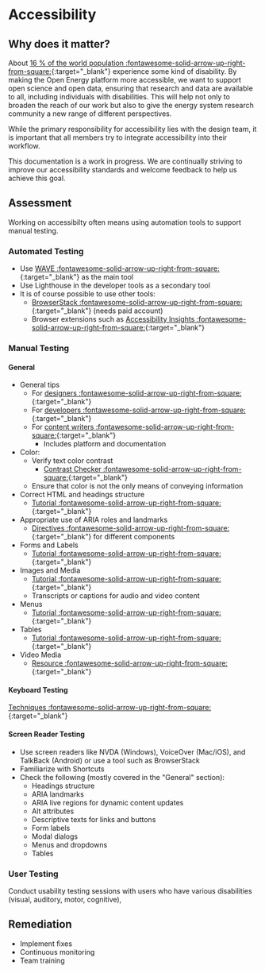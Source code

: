 <!--
SPDX-FileCopyrightText: 2025 Bryan Lancien <bryanlancien.ui@gmail.com>

SPDX-License-Identifier: CC0-1.0
-->

# Accessibility

## Why does it matter?

About [16 % of the world population :fontawesome-solid-arrow-up-right-from-square:](https://www.who.int/news-room/fact-sheets/detail/disability-and-health#:~:text=Key%20facts,1%20in%206%20of%20us.){:target="_blank"} experience some kind of disability. By making the Open Energy platform more accessible, we want to support open science and open data, ensuring that research and data are available to all, including individuals with disabilities. This will help not only to broaden the reach of our work but also to give the energy system research community a new range of different perspectives.

While the primary responsibility for accessibility lies with the design team, it is important that all members try to integrate accessibility into their workflow.

This documentation is a work in progress. We are continually striving to improve our accessibility standards and welcome feedback to help us achieve this goal.

## Assessment

Working on accessibilty often means using automation tools to support manual testing.

### Automated Testing

- Use [WAVE :fontawesome-solid-arrow-up-right-from-square:](https://wave.webaim.org/){:target="_blank"} as the main tool
- Use Lighthouse in the developer tools as a secondary tool
- It is of course possible to use other tools:
    - [BrowserStack :fontawesome-solid-arrow-up-right-from-square:](https://www.browserstack.com/accessibility-testing){:target="_blank"} (needs paid account)
    - Browser extensions such as [Accessibility Insights :fontawesome-solid-arrow-up-right-from-square:](https://accessibilityinsights.io/docs/web/getstarted/assessment/){:target="_blank"}

### Manual Testing

#### General

- General tips
    - For [designers :fontawesome-solid-arrow-up-right-from-square:](https://www.w3.org/WAI/tips/designing/){:target="_blank"}
    - For [developers :fontawesome-solid-arrow-up-right-from-square:](https://www.w3.org/WAI/tips/developing/){:target="_blank"}
    - For [content writers :fontawesome-solid-arrow-up-right-from-square:](https://www.w3.org/WAI/tips/writing/){:target="_blank"}
        - Includes platform and documentation
- Color:
    - Verify text color contrast
        - [Contrast Checker :fontawesome-solid-arrow-up-right-from-square:](https://webaim.org/resources/contrastchecker/){:target="_blank"}
    - Ensure that color is not the only means of conveying information
- Correct HTML and headings structure
    - [Tutorial :fontawesome-solid-arrow-up-right-from-square:](https://www.w3.org/WAI/tutorials/page-structure/){:target="_blank"}
- Appropriate use of ARIA roles and landmarks
    - [Directives :fontawesome-solid-arrow-up-right-from-square:](https://www.w3.org/WAI/ARIA/apg/patterns/){:target="_blank"} for different components
- Forms and Labels
    - [Tutorial :fontawesome-solid-arrow-up-right-from-square:](https://www.w3.org/WAI/tutorials/forms/){:target="_blank"}
- Images and Media
    - [Tutorial :fontawesome-solid-arrow-up-right-from-square:](https://www.w3.org/WAI/tutorials/images/){:target="_blank"}
    - Transcripts or captions for audio and video content
- Menus
    - [Tutorial :fontawesome-solid-arrow-up-right-from-square:](https://www.w3.org/WAI/tutorials/menus/){:target="_blank"}
- Tables
    - [Tutorial :fontawesome-solid-arrow-up-right-from-square:](https://www.w3.org/WAI/tutorials/tables/){:target="_blank"}
- Video Media
    - [Resource :fontawesome-solid-arrow-up-right-from-square:](https://www.w3.org/WAI/media/av/){:target="_blank"}

#### Keyboard Testing

[Techniques :fontawesome-solid-arrow-up-right-from-square:](https://webaim.org/techniques/keyboard/){:target="_blank"}

#### Screen Reader Testing

- Use screen readers like NVDA (Windows), VoiceOver (Mac/iOS), and TalkBack (Android) or use a tool such as BrowserStack
- Familiarize with Shortcuts
- Check the following (mostly covered in the "General" section):
    - Headings structure
    - ARIA landmarks
    - ARIA live regions for dynamic content updates
    - Alt attributes
    - Descriptive texts for links and buttons
    - Form labels
    - Modal dialogs
    - Menus and dropdowns
    - Tables

### User Testing

Conduct usability testing sessions with users who have various disabilities (visual, auditory, motor, cognitive)‚

## Remediation

- Implement fixes
- Continuous monitoring
- Team training